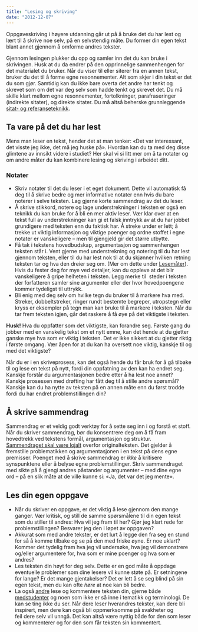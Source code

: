 ```yaml
---
title: "Lesing og skriving"
date: "2012-12-07"
---
```


Oppgaveskriving i høyere utdanning går ut på å bruke det du har lest og lært til å skrive noe selv, på en selvstendig måte. Du former din egen tekst blant annet gjennom å omforme andres tekster.

Gjennom lesingen plukker du opp og samler inn det du kan bruke i skrivingen. Husk at du da endrer på den opprinnelige sammenhengen for det materialet du bruker. Når du viser til eller siterer fra en annen tekst, bruker du det til å forme egne resonnementer. Alt som skjer i din tekst er det du som gjør. Samtidig kan du ikke bare overta det andre har tenkt og skrevet som om det var deg selv som hadde tenkt og skrevet det. Du må skille klart mellom egne resonnementer, fortolkninger, parafraseringer (indirekte sitater), og direkte sitater. Du må altså beherske grunnleggende [sitat- og referanseteknikk](https://sokogskriv.no/kildebruk-og-referanser/hvordan-referere/).

## Ta vare på det du har lest

Mens man leser en tekst, hender det at man tenker: «Det var interessant, det visste jeg ikke, det må jeg huske på». Hvordan kan du ta med deg disse glimtene av innsikt videre i studiet? Her skal vi si litt mer om å ta notater og om andre måter du kan kombinere lesing og skriving i arbeidet ditt.

### Notater

- Skriv notater til det du leser i et eget dokument. Dette vil automatisk få deg til å skrive bedre og mer informative notater enn hvis du bare noterer i selve teksten. Lag gjerne korte sammendrag av det du leser.
- Å skrive stikkord, notere og lage understrekninger i teksten er også en teknikk du kan bruke for å bli en mer aktiv leser. Vær klar over at en tekst full av understrekninger kan gi et falsk inntrykk av at du har jobbet grundigere med teksten enn du faktisk har. Å streke under er lett; å trekke ut viktig informasjon og viktige poenger og ordne stoffet i egne notater er vanskeligere – men til gjengjeld gir det større utbytte.
- Få tak i tekstens hovedbudskap, argumentasjon og sammenhengen teksten står i. Vent gjerne med understrekning og notering til du har lest gjennom teksten, eller til du har lest nok til at du skjønner hvilken retning teksten tar og hva den dreier seg om. (Mer om dette under [Lesemåter](?p=1285)). Hvis du fester deg for mye ved detaljer, kan du oppleve at det blir vanskeligere å gripe helheten i teksten. Legg merke til  steder i teksten der forfatteren samler sine argumenter eller der hvor hovedpoengene kommer tydeligst til uttrykk.
- Bli enig med deg selv om hvilke tegn du bruker til å markere hva med. Streker, dobbeltstreker, ringer rundt bestemte begreper, utropstegn eller kryss er eksempler på tegn man kan bruke til å markere i teksten. Når du tar frem teksten igjen, går det raskere å få øye på det viktigste i teksten.

**Husk!** Hva du oppfatter som det viktigste, kan forandre seg. Første gang du jobber med en vanskelig tekst om et nytt emne, kan det hende at du gjetter ganske mye hva som er viktig i teksten. Det er ikke sikkert at du gjetter riktig i første omgang. Vær åpen for at du kan ha oversett noe viktig, kanskje til og med det viktigste?

Når du er i en skriveprosess, kan det også hende du får bruk for å gå tilbake til og lese en tekst på nytt, fordi din oppfatning av den kan ha endret seg. Kanskje forstår du argumentasjonen bedre etter å ha lest noe annet? Kanskje prosessen med drøfting har fått deg til å stille andre spørsmål? Kanskje kan du ha nytte av teksten på en annen måte enn du først trodde fordi du har endret problemstillingen din?

## Å skrive sammendrag

Sammendrag er et veldig godt verktøy for å sette seg inn i og forstå et stoff. Når du skriver sammendrag, bør du konsentrere deg om å få fram hovedtrekk ved tekstens formål, argumentasjon og struktur. [Sammendraget skal være lojalt](http://sokogskriv.no/kildebruk-og-referanser/hvordan-referere/#Meningsinnhold "Hvorfor referere?") overfor originalteksten. Det gjelder å fremstille problematikken og argumentasjonen i en tekst på dens egne premisser. Poenget med å skrive sammendrag er _ikke_ å kritisere synspunktene eller å belyse egne problemstillinger. Skriv sammendraget med sikte på å gjengi andres påstander og argumenter – med dine egne ord – på en slik måte at de ville kunne si: «Ja, det var det jeg mente».

## Les din egen oppgave

- Når du skriver en oppgave, er det viktig å lese gjennom den mange ganger. Vær kritisk, og still de samme spørsmålene til din egen tekst som du stiller til andres: Hva vil jeg fram til her? Gjør jeg klart rede for problemstillingen? Besvarer jeg den i løpet av oppgaven?
- Akkurat som med andre tekster, er det lurt å legge den fra seg en stund for så å komme tilbake og se på den med friske øyne. Er noe uklart? Kommer det tydelig fram hva jeg vil undersøke, hva jeg vil demonstrere og/eller argumentere for, hva som er mine poenger og hva som er andres?
- Les teksten din høyt for deg selv. Dette er en god måte å oppdage eventuelle problemer som dine lesere vil kunne støte på. Er setningene for lange? Er det mange gjentakelser? Det er lett å se seg blind på sin egen tekst, men du kan ofte _høre_ at noe kan bli bedre.
- La også [andre](http://sokogskriv.no/lesing/kollokvie/ "Kollokvie") lese og kommentere teksten din, gjerne både [medstudenter](http://sokogskriv.no/skriving/skriving-er-en-prosess/skrivegrupper/ "Skrivegrupper") og noen som ikke er så inne i tematikk og terminologi. De kan se ting ikke du ser. Når dere leser hverandres tekster, kan dere bli inspirert, men dere kan også bli oppmerksomme på svakheter og feil dere selv vil unngå. Det kan altså være nyttig både for den som leser og kommenterer og for den som får teksten sin kommentert.
